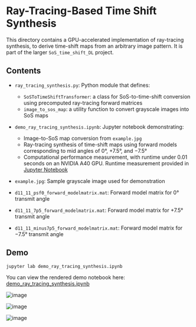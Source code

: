 # Ray-Tracing-Based Time Shift Synthesis

This directory contains a GPU-accelerated implementation of ray-tracing synthesis, to derive time-shift maps from an arbitrary image pattern. It is part of the larger `SoS_time_shift_DL` project.

## Contents

- `ray_tracing_synthesis.py`: Python module that defines:
  - `SoSToTimeShiftTransformer`: a class for SoS-to-time-shift conversion using precomputed ray-tracing forward matrices
  - `image_to_sos_map`: a utility function to convert grayscale images into SoS maps

- `demo_ray_tracing_synthesis.ipynb`: Jupyter notebook demonstrating:
  - Image-to-SoS map conversion from `example.jpg`
  - Ray-tracing synthesis of time-shift maps using forward models corresponding to mid angles of 0°, +7.5°, and −7.5°
  - Computational performance measurement, with runtime under 0.01 seconds on an NVIDIA A40 GPU. Runtime measurement provided in [Jupyter Notebook](https://github.com/haotian-c/SoS_time_shift_DL/blob/main/ray_tracing_synthesis/demo_ray_tracing_synthesis.ipynb) 

- `example.jpg`: Sample grayscale image used for demonstration

- `d11_11_psf0_forward_modelmatrix.mat`: Forward model matrix for 0° transmit angle

- `d11_11_7p5_forward_modelmatrix.mat`: Forward model matrix for +7.5° transmit angle

- `d11_11_minus7p5_forward_modelmatrix.mat`: Forward model matrix for −7.5° transmit angle

## Demo


```bash
jupyter lab demo_ray_tracing_synthesis.ipynb
```



You can view the rendered demo notebook here:  
[demo_ray_tracing_synthesis.ipynb](./demo_ray_tracing_synthesis.ipynb)





![image](https://github.com/user-attachments/assets/37faa59a-30e1-46b5-a892-23173e618784)

![image](https://github.com/user-attachments/assets/426bd4cb-e8cd-4daf-9891-8fc301ec33c5)

![image](https://github.com/user-attachments/assets/e45acb11-2158-4001-a1dc-e2896a31e32f)
